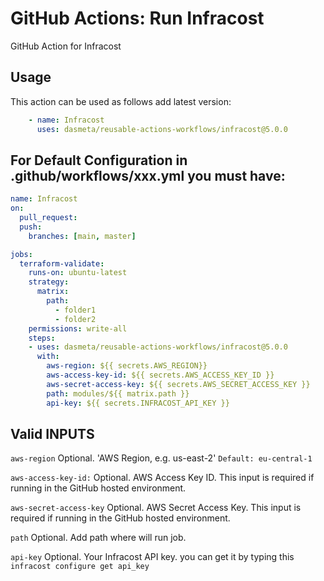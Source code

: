 # GitHub Actions: Run Infracost
GitHub Action for Infracost

## Usage

This action can be used as follows add latest version:

```yaml
    - name: Infracost
      uses: dasmeta/reusable-actions-workflows/infracost@5.0.0
```

## For Default Configuration in .github/workflows/xxx.yml you must have:
```yaml
name: Infracost
on:
  pull_request:
  push:
    branches: [main, master]

jobs:
  terraform-validate:
    runs-on: ubuntu-latest
    strategy:
      matrix:
        path:
          - folder1
          - folder2
    permissions: write-all
    steps:
    - uses: dasmeta/reusable-actions-workflows/infracost@5.0.0
      with:
        aws-region: ${{ secrets.AWS_REGION}}
        aws-access-key-id: ${{ secrets.AWS_ACCESS_KEY_ID }}
        aws-secret-access-key: ${{ secrets.AWS_SECRET_ACCESS_KEY }}
        path: modules/${{ matrix.path }}
        api-key: ${{ secrets.INFRACOST_API_KEY }}

```

## Valid INPUTS


`aws-region`
Optional. 'AWS Region, e.g. us-east-2'
`Default: eu-central-1`

`aws-access-key-id:` 
Optional. AWS Access Key ID. This input is required if running in the GitHub hosted environment.

`aws-secret-access-key`
Optional. AWS Secret Access Key. This input is required if running in the GitHub hosted environment.

`path`
Optional. Add path where will run job.

`api-key`
Optional. Your Infracost API key. you can get it by typing this `infracost configure get api_key`